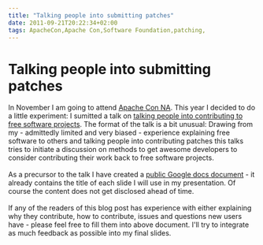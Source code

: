 ```yaml
---
title: "Talking people into submitting patches"
date: 2011-09-21T20:22:34+02:00
tags: ApacheCon,Apache Con,Software Foundation,patching,
---
```


# Talking people into submitting patches


In November I am going to attend <a href="http://na11.apachecon.com/">Apache Con NA</a>. This year I decided to do a 
little experiment: I sumitted a talk on <a href="http://na11.apachecon.com/talks/19488">talking people into 
contributing to free software projects</a>. The format of the talk is a bit unusual: Drawing from my - admittedly 
limited and very biased - experience explaining free software to others and talking people into contributing patches 
this talks tries to initiate a discussion on methods to get awesome developers to consider contributing their work back 
to free software projects.<br><br>As a precursor to the talk I have created a <a 
href="http://tinyurl.com/patching-friends">public Google docs document</a> - it already contains the title of each 
slide I will use in my presentation. Of course the content does not get disclosed ahead of time.<br><br>If any of the 
readers of this blog post has experience with either explaining why they contribute, how to contribute, issues and 
questions new users have - please feel free to fill them into above document. I'll try to integrate as much feedback as 
possible into my final slides.
